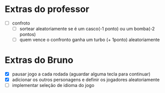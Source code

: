 # Extras do professor
- [ ] confroto
  - [ ] sortear aleatoriamente se é um casco(-1 ponto) ou um bomba(-2 pontos)
  - [ ] quem vence o confronto ganha um turbo (+ 1ponto) aleatoriamente

# Extras do Bruno
- [x] pausar jogo a cada rodada (aguardar alguma tecla para continuar)
- [x] adicionar os outros personagens e definir os jogadores aleatoriamente
- [ ] implementar seleção de idioma do jogo